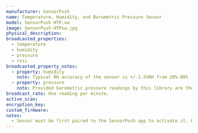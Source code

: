 ```yaml
---
manufacturer: SensorPush
name: Temperature, Humidity, and Barometric Pressure Sensor
model: SensorPush HTP.xw
image: SensorPush-HTPxw.jpg
physical_description:
broadcasted_properties:
  - temperature
  - humidity
  - pressure
  - rssi
broadcasted_property_notes:
  - property: humidity
    note: Typical RH accuracy of the sensor is +/-1.5%RH from 20%-80%
  - property: pressure
    note: Provided barometric pressure readings by this library are the raw "station" pressure. They would need corrected for altitude to match the readings typically provided by meteorolgists. This correction is available in the SensorPush app and may be added in future versions here.
broadcast_rate: One reading per minute.
active_scan:
encryption_key:
custom_firmware:
notes:
  - Sensor must be first paired to the SensorPush app to activate it. Following this activation, it can be used with Home Assistant with or without further interaction with the SensorPush app.
---
```

